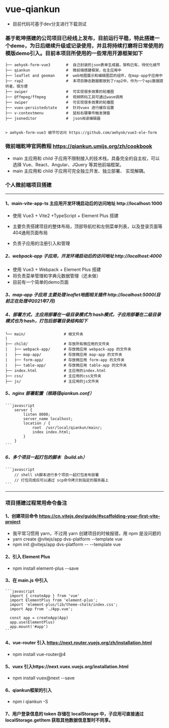 # vue-qiankun
- 目前代码可基于dev分支进行下载测试
### 基于乾坤搭建的公司项目已经线上发布，目前运行平稳，特此搭建一个demo，为日后继续升级或记录使用，并且将持续打磨将日常使用的模版demo引入。目前本项目所使用的一些常用开源框架如下
    ├── aehyok-form-vue3       #  自己封装的json表单生成器，架构已有，待优化细节
    ├── qiankun                #  微前端搭建框架，在主应用中
    ├── leaflet and geoman     #  web地图展示和编辑图层的组件，在map-app子应用中
    ├── rap2                   #  本项目静态数据都放到了rap2中，作为一个api数据提供者，很方便
    ├── swiper                 #  可实现很多效果的轮播图
    ├── @ffmpeg/ffmpeg         #  视频转码工具可通过wasm调用
    ├── swiper                 #  可实现很多效果的轮播图
    ├── vuex-persistedstate    #  针对vuex 进行缓存设置
    ├── v-contextmenu          #  鼠标右键事件触发弹窗 
    ├── jsoneditor             #  json阅读编辑器 
    

    > aehyok-form-vue3 细节可访问 https://github.com/aehyok/vue3-ele-form
### 微前端乾坤官网教程 https://qiankun.umijs.org/zh/cookbook

- main 主应用和 child 子应用不限制接入的技术栈，具备完全的自主权，可以选择 Vue、React、Angular、JQuery 等其他前端框架。
- main 主应用和 child 子应用可完全独立开发、独立部署、 实现解耦。

### 个人微前端项目搭建
---
#### 1、main-vite-app-ts 主应用开发环境启动后的访问地址 http://localhost:1000

- 使用 Vue3 + Vite2 +TypeScript + Element Plus 搭建

- 主要负责搭建项目的整体布局，顶部导航栏和左侧菜单列表，以及登录页面等404通用页面布局

- 负责子应用的注册引入和管理

##### 2、webpack-app 子应用，开发环境启动后的访问地址 http://localhost:4000

- 使用 Vue3 + Webpack + Element Plus 搭建
- 将负责菜单管理和字典元数据管理（还未做）
- 目前有一个简单的demo页面

##### 3、map-app 子应用  主要处理 leaflet地图相关插件  http://localhost:5000(目前正在处理中2021年7月)

##### 4、部署方式，主应用部署在一级目录模式为 hash模式，子应用部署在二级目录模式也为 hash，打包后部署目录结构如下

    └── main/                 # 根文件夹
    |
    ├── child/                # 存放所有微应用的文件夹
    |   ├── webpack-app/      # 存放微应用 webpack-app 的文件夹
    |   ├── map-app/          # 存放微应用 map-app 的文件夹
    |   ├── form-app/         # 存放微应用 form-app 的文件夹
    |   ├── table-app/        # 存放微应用 table-app 的文件夹
    ├── index.html            # 主应用的index.html
    ├── css/                  # 主应用的css文件夹
    ├── js/                   # 主应用的js文件夹

##### 5、nginx 部署配置（根路径qiankun.conf）
    ```javascript
        server {
            listen 8080;
            server_name localhost;
            location / {
                root  /usr/local/qiankun/main/;
                index index.html; 
            }
        }
    ```
##### 6、多个项目一起打包的脚本（build.sh）
    ```javascript
        // shell sh脚本进行多个项目一起打包发布部署
        // 打包完成后可以通过 scp命令拷贝到指定的服务器上
    ```

----

### 项目搭建过程常用命令备注
#### 1、创建项目命令 https://cn.vitejs.dev/guide/#scaffolding-your-first-vite-project

- 我平常习惯用 yarn，不过用 yarn 创建项目的时候报错，用 npm 是没问题的
- yarn create @vitejs/app dvs-platform --template vue
- npm init @vitejs/app dvs-platform -- --template vue

#### 2、引入 Element Plus

- npm install element-plus --save

#### 3、在 main.js 中引入

    ```javascript
      import { createApp } from 'vue'
      import ElementPlus from 'element-plus';
      import 'element-plus/lib/theme-chalk/index.css';
      import App from './App.vue';

      const app = createApp(App)
      app.use(ElementPlus)
      app.mount('#app')
    ```

#### 4、vue-router 引入 https://next.router.vuejs.org/zh/installation.html

- npm install vue-router@4

#### 5、vuex 引入https://next.vuex.vuejs.org/installation.html

- npm install vuex@next --save

#### 6、qiankun框架的引入
- npm i qiankun -S
#### 7、用户登录信息的 token 存储在 localStorage 中，子应用可直接通过 localStorage.getItem 获取其他数据信息暂时不同享。
